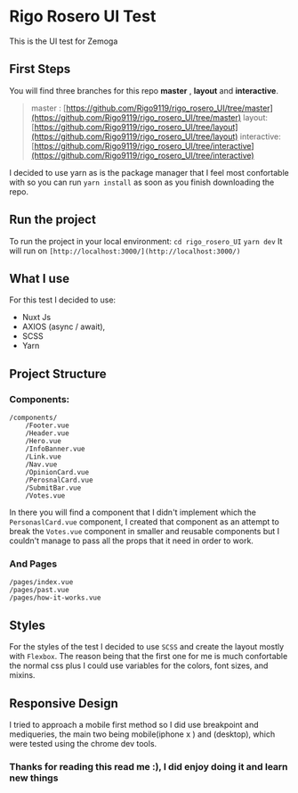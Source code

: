 # Rigo Rosero UI Test 

This is the UI test for Zemoga


## First Steps

You will find three branches for this repo **master** , **layout** and **interactive**. 
> master : [https://github.com/Rigo9119/rigo_rosero_UI/tree/master](https://github.com/Rigo9119/rigo_rosero_UI/tree/master)
> layout: [https://github.com/Rigo9119/rigo_rosero_UI/tree/layout](https://github.com/Rigo9119/rigo_rosero_UI/tree/layout)
> interactive: [https://github.com/Rigo9119/rigo_rosero_UI/tree/interactive](https://github.com/Rigo9119/rigo_rosero_UI/tree/interactive)

I decided to use yarn as is the package manager that I feel most confortable with so you can run `yarn install` as soon as you finish downloading the repo.

## Run the project 

To run the project in your local environment: 
`cd rigo_rosero_UI`
`yarn dev`
It will run on `[http://localhost:3000/](http://localhost:3000/) `

## What I use

For this test I decided to use:
 * Nuxt Js 
 * AXIOS (async / await),
 *  SCSS
 * Yarn
 
 ## Project Structure
 ### Components:
```
/components/
	/Footer.vue
	/Header.vue
	/Hero.vue
	/InfoBanner.vue
	/Link.vue
	/Nav.vue
	/OpinionCard.vue
	/PerosnalCard.vue
	/SubmitBar.vue
	/Votes.vue
```
In there you will find a component that I didn't implement which the ```PersonaslCard.vue``` component, I created that component as an attempt to 
break the ```Votes.vue``` component in smaller and reusable components but I couldn't manage to pass all the props that it need in order to work. 

### And Pages

```
/pages/index.vue
/pages/past.vue
/pages/how-it-works.vue
```

## Styles 

For the styles of the test I decided to use ```SCSS``` and create the layout mostly with ```Flexbox```. The reason being that the first one for me is much confortable the normal css plus I could use variables for the colors, font sizes, and mixins.  

## Responsive Design 
I tried to approach a mobile first method so I did use breakpoint and mediqueries, the main two being mobile(iphone x ) and (desktop), which were tested using the chrome dev tools.

### Thanks for reading this read me :), I did enjoy doing it and learn new things   
